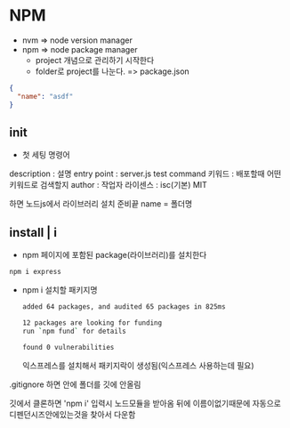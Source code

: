 # NPM

- nvm => node version manager
- npm => node package manager
  - project 개념으로 관리하기 시작한다
  - folder로 project를 나눈다. => package.json

```json
{
  "name": "asdf"
}
```

## init

- 첫 세팅 명령어

description : 설명
entry point : server.js
test command
키워드 : 배포할때 어떤 키워드로 검색할지
author : 작업자
라이센스 : isc(기본) MIT

하면 노드js에서 라이브러리 설치 준비끝
name = 폴더명

## install | i

- npm 페이지에 포함된 package(라이브러리)를 설치한다

```bash
npm i express
```

- npm i 설치할 패키지명

  ```bash
  added 64 packages, and audited 65 packages in 825ms

  12 packages are looking for funding
  run `npm fund` for details

  found 0 vulnerabilities
  ```

  익스프레스를 설치해서 패키지락이 생성됨(익스프레스 사용하는데 필요)

.gitignore 하면 안에 폴더를 깃에 안올림

깃에서 클론하면 'npm i' 입력시 노드모듈을 받아옴
뒤에 이름이없기때문에 자동으로 디펜던시즈안에있는것을 찾아서 다운함
